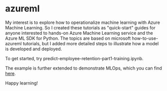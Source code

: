 # azureml
My interest is to explore how to operationalize machine learning with Azure Machine Learning. So I created these tutorials as "quick-start" guides for anyone interested to hands-on Azure Machine Learning service and the Azure ML SDK for Python. The topics are based on microsoft how-to-use-azureml tutorials, but I added more detailed steps to illustrate how a model is developed and deployed.

To get started, try predict-employee-retention-part1-training.ipynb.

The example is further extended to demonstrate MLOps, which you can find [here](https://github.com/leekokhow/MLOpsPy).

Happy learning! 
